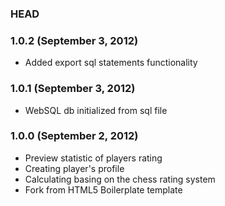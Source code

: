 ### HEAD

### 1.0.2 (September 3, 2012)
* Added export sql statements functionality

### 1.0.1 (September 3, 2012)
* WebSQL db initialized from sql file

### 1.0.0 (September 2, 2012)

* Preview statistic of players rating
* Creating player's profile
* Calculating basing on the chess rating system
* Fork from HTML5 Boilerplate template
